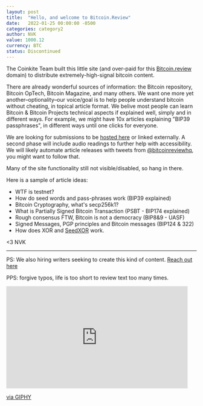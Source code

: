 ```yaml
---
layout: post
title:  "Hello, and welcome to Bitcoin.Review"
date:   2022-01-25 00:00:00 -0500
categories: category2
author: NVK
value: 1000.12
currency: BTC
status: Discontinued
---
```


The Coinkite Team built this little site (and over-paid for this [Bitcoin.review](https://bitcoin.review/) domain) to distribute extremely-high-signal bitcoin content.

There are already wonderful sources of information: the Bitcoin repository, Bitcoin OpTech, Bitcoin Magazine, and many others. We want one more yet another–optionality–our voice/goal is to help people understand bitcoin without cheating, in topical article format. We belive most people can learn Bitcoin & Bitcoin Projects technical aspects if explained well, simply and in different ways. For example, we might have 10x articles explaining "BIP39 passphrases", in different ways until one clicks for everyone.

We are looking for submissions to be [hosted here](https://bitcoin.review/news/2022/01/25/hello-and-welcome-to-Bitcoin-Review.html) or linked externally. A second phase will include audio readings to further help with accessibility. We will likely automate article releases with tweets from [@bitcoinreviewhq](https://twitter.com/bitcoinreviewhq), you might want to follow that.

Many of the site functionality still not visible/disabled, so hang in there.

Here is a sample of article ideas:

- WTF is testnet?
- How do seed words and pass-phrases work (BIP39 explained)
- Bitcoin Cryptography, what's secp256k1?
- What is Partially Signed Bitcoin Transaction (PSBT - BIP174 explained)
- Rough consensus FTW, Bitcoin is not a democracy (BIP8&9 - UASF)
- Signed Messages, PGP principles and Bitcoin messages (BIP124 & 322)
- How does XOR and [SeedXOR](https://seedxor.com) work.

<3 NVK 

---

PS: We also hiring writers seeking to create this kind of content. <a href="mailto:br@coinkite.com">Reach out here</a>

PPS: forgive typos, life is too short to review text too many times.

<iframe src="https://giphy.com/embed/g4xg52H1wrXlS" width="480" height="270" frameBorder="0" class="giphy-embed" allowFullScreen></iframe><p><a href="https://giphy.com/gifs/typing-g4xg52H1wrXlS">via GIPHY</a></p>
